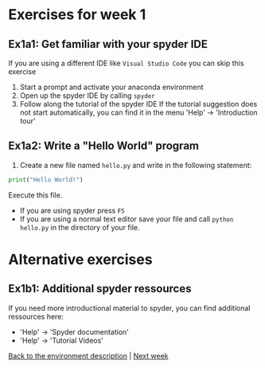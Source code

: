 # Exercises for week 1

## Ex1a1: Get familiar with your spyder IDE
If you are using a different IDE like `Visual Studio Code` you can skip this exercise
1) Start a prompt and activate your anaconda environment
2) Open up the spyder IDE by calling `spyder`
3) Follow along the tutorial of the spyder IDE
If the tutorial suggestion does not start automatically, you can find it in the menu 'Help' -> 'Introduction tour'

## Ex1a2: Write a "Hello World" program
1) Create a new file named `hello.py` and write in the following statement:
```python
print("Hello World!")
```
Execute this file.
- If you are using spyder press `F5`
- If you are using a normal text editor save your file and call `python hello.py` in the directory of your file.

# Alternative exercises
## Ex1b1: Additional spyder ressources
If you need more introductional material to spyder, you can find additional ressources here:
- 'Help' -> 'Spyder documentation'
- 'Help' -> 'Tutorial Videos'


[Back to the environment description](../../content/01_environment/environment.md) | [Next week](../../content/02_variables/variables.md)

